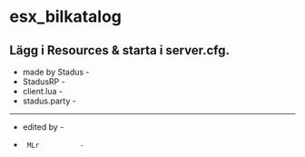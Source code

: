 # esx_bilkatalog

Lägg i Resources & starta i server.cfg.
------------------
- made by Stadus -
-    StadusRP    -
-   client.lua   -
-  stadus.party  -
------------------

-    edited by  -
-      MLr          -
